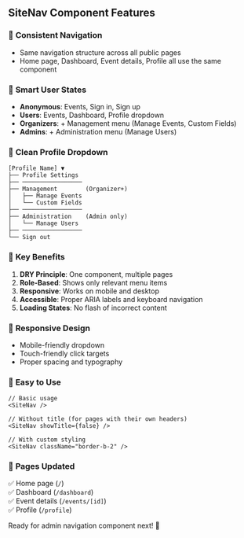 ## SiteNav Component Features

### 🎯 **Consistent Navigation**
- Same navigation structure across all public pages
- Home page, Dashboard, Event details, Profile all use the same component

### 👤 **Smart User States**
- **Anonymous**: Events, Sign in, Sign up
- **Users**: Events, Dashboard, Profile dropdown
- **Organizers**: + Management menu (Manage Events, Custom Fields)
- **Admins**: + Administration menu (Manage Users)

### 🎨 **Clean Profile Dropdown**
```
[Profile Name] ▼
├── Profile Settings
├── ─────────────────
├── Management        (Organizer+)
│   ├── Manage Events
│   └── Custom Fields
├── ─────────────────
├── Administration    (Admin only)
│   └── Manage Users
├── ─────────────────
└── Sign out
```

### 🚀 **Key Benefits**
1. **DRY Principle**: One component, multiple pages
2. **Role-Based**: Shows only relevant menu items
3. **Responsive**: Works on mobile and desktop
4. **Accessible**: Proper ARIA labels and keyboard navigation
5. **Loading States**: No flash of incorrect content

### 📱 **Responsive Design**
- Mobile-friendly dropdown
- Touch-friendly click targets
- Proper spacing and typography

### 🔧 **Easy to Use**
```tsx
// Basic usage
<SiteNav />

// Without title (for pages with their own headers)
<SiteNav showTitle={false} />

// With custom styling
<SiteNav className="border-b-2" />
```

### 🎯 **Pages Updated**
✅ Home page (`/`)  
✅ Dashboard (`/dashboard`)  
✅ Event details (`/events/[id]`)  
✅ Profile (`/profile`)  

Ready for admin navigation component next! 🚀
